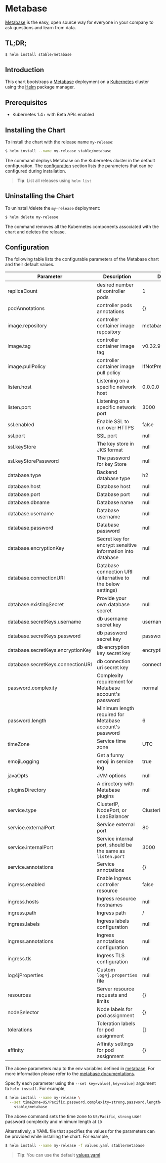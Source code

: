 # Metabase

[Metabase](http://metabase.com) is the easy, open source way for everyone in your company to ask questions and learn from data.

## TL;DR;

```bash
$ helm install stable/metabase
```

## Introduction

This chart bootstraps a [Metabase](https://github.com/metabase/metabase) deployment on a [Kubernetes](http://kubernetes.io) cluster using the [Helm](https://helm.sh) package manager.

## Prerequisites

- Kubernetes 1.4+ with Beta APIs enabled

## Installing the Chart

To install the chart with the release name `my-release`:

```bash
$ helm install --name my-release stable/metabase
```

The command deploys Metabase on the Kubernetes cluster in the default configuration. The [configuration](#configuration) section lists the parameters that can be configured during installation.

> **Tip**: List all releases using `helm list`

## Uninstalling the Chart

To uninstall/delete the `my-release` deployment:

```bash
$ helm delete my-release
```

The command removes all the Kubernetes components associated with the chart and deletes the release.

## Configuration

The following table lists the configurable parameters of the Metabase chart and their default values.

| Parameter                         | Description                                                 | Default           |
|-----------------------------------|-------------------------------------------------------------|-------------------|
| replicaCount                      | desired number of controller pods                           | 1                 |
| podAnnotations                    | controller pods annotations                                 | {}                |
| image.repository                  | controller container image repository                       | metabase/metabase |
| image.tag                         | controller container image tag                              | v0.32.9           |
| image.pullPolicy                  | controller container image pull policy                      | IfNotPresent      |
| listen.host                       | Listening on a specific network host                        | 0.0.0.0           |
| listen.port                       | Listening on a specific network port                        | 3000              |
| ssl.enabled                       | Enable SSL to run over HTTPS                                | false             |
| ssl.port                          | SSL port                                                    | null              |
| ssl.keyStore                      | The key store in JKS format                                 | null              |
| ssl.keyStorePassword              | The password for key Store                                  | null              |
| database.type                     | Backend database type                                       | h2                |
| database.host                     | Database host                                               | null              |
| database.port                     | Database port                                               | null              |
| database.dbname                   | Database name                                               | null              |
| database.username                 | Database username                                           | null              |
| database.password                 | Database password                                           | null              |
| database.encryptionKey            | Secret key for encrypt sensitive information into database  | null              |
| database.connectionURI            | Database connection URI (alternative to the below settings) | null              |
| database.existingSecret           | Provide your own database secret                            | null              |
| database.secretKeys.username      | db username secret key                                      | username          |
| database.secretKeys.password      | db password secret key                                      | password          |
| database.secretKeys.encryptionKey | db encryption key secret key                                | encryptionKey     |
| database.secretKeys.connectionURI | db connection uri secret key                                | connectionURI     |
| password.complexity               | Complexity requirement for Metabase account's password      | normal            |
| password.length                   | Minimum length required for Metabase account's password     | 6                 |
| timeZone                          | Service time zone                                           | UTC               |
| emojiLogging                      | Get a funny emoji in service log                            | true              |
| javaOpts                          | JVM options                                                 | null              |
| pluginsDirectory                  | A directory with Metabase plugins                           | null              |
| service.type                      | ClusterIP, NodePort, or LoadBalancer                        | ClusterIP         |
| service.externalPort              | Service external port                                       | 80                |
| service.internalPort              | Service internal port, should be the same as `listen.port`  | 3000              |
| service.annotations               | Service annotations                                         | {}                |
| ingress.enabled                   | Enable ingress controller resource                          | false             |
| ingress.hosts                     | Ingress resource hostnames                                  | null              |
| ingress.path                      | Ingress path                                                | /                 |
| ingress.labels                    | Ingress labels configuration                                | null              |
| ingress.annotations               | Ingress annotations configuration                           | null              |
| ingress.tls                       | Ingress TLS configuration                                   | null              |
| log4jProperties                   | Custom `log4j.properties` file                              | null              |
| resources                         | Server resource requests and limits                         | {}                |
| nodeSelector                      | Node labels for pod assignment                              | {}                |
| tolerations                       | Toleration labels for pod assignment                        | []                |
| affinity                          | Affinity settings for pod assignment                        | {}                |


The above parameters map to the env variables defined in [metabase](http://github.com/metabase/metabase). For more information please refer to the [metabase documentations](http://www.metabase.com/docs/v0.24.2/).

Specify each parameter using the `--set key=value[,key=value]` argument to `helm install`. For example,

```bash
$ helm install --name my-release \
  --set timeZone=US/Pacific,password.complexity=strong,password.length=10 \
    stable/metabase
```

The above command sets the time zone to `US/Pacific`, `strong` user password complexity and minimum length at `10`

Alternatively, a YAML file that specifies the values for the parameters can be provided while installing the chart. For example,

```bash
$ helm install --name my-release -f values.yaml stable/metabase
```

> **Tip**: You can use the default [values.yaml](values.yaml)
